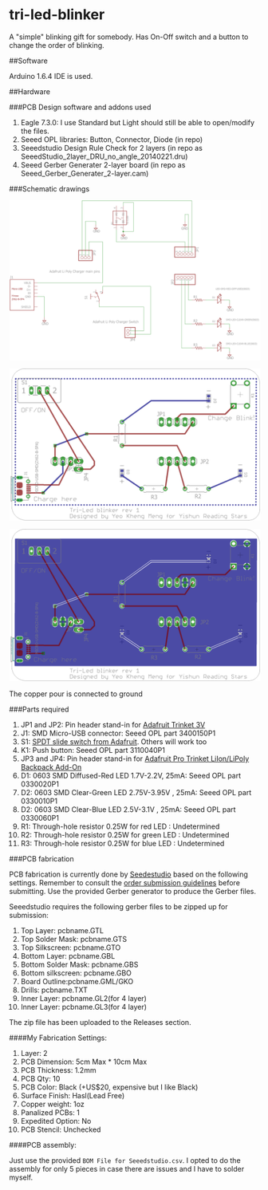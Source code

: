 # tri-led-blinker

A "simple" blinking gift for somebody. Has On-Off switch and a button to change the order of blinking.

##Software

Arduino 1.6.4 IDE is used.


##Hardware


###PCB Design software and addons used

1. Eagle 7.3.0: I use Standard but Light should still be able to open/modify the files.
2. Seeed OPL libraries: Button, Connector, Diode (in repo)
2. Seeedstudio Design Rule Check for 2 layers (in repo as SeeedStudio_2layer_DRU_no_angle_20140221.dru)
3. Seeed Gerber Generater 2-layer board (in repo as Seeed_Gerber_Generater_2-layer.cam)

###Schematic drawings

![Screen](images/schematic.png)

![Screen](images/board.png)

![Screen](images/board-with-pour.png)

The copper pour is connected to ground

###Parts required

1. JP1 and JP2: Pin header stand-in for [Adafruit Trinket 3V](https://www.adafruit.com/products/1500)
2. J1: SMD Micro-USB connector: Seeed OPL part 3400150P1
3. S1: [SPDT slide switch from Adafruit](https://www.adafruit.com/products/805). Others will work too
4. K1: Push button: Seeed OPL part 3110040P1
5. JP3 and JP4: Pin header stand-in for [Adafruit Pro Trinket LiIon/LiPoly Backpack Add-On](https://www.adafruit.com/products/2124)
6. D1: 0603 SMD Diffused-Red LED 1.7V-2.2V, 25mA: Seeed OPL part 0330020P1
7. D2: 0603 SMD Clear-Green LED 2.75V-3.95V , 25mA: Seeed OPL part 0330010P1
8. D2: 0603 SMD Clear-Blue LED 2.5V-3.1V , 25mA: Seeed OPL part 0330060P1
9. R1: Through-hole resistor 0.25W for red LED : Undetermined
10. R2: Through-hole resistor 0.25W for green LED : Undetermined
11. R3: Through-hole resistor 0.25W for blue LED : Undetermined

###PCB fabrication

PCB fabrication is currently done by [Seedestudio](https://www.seeedstudio.com/service/index.php?r=pcb) based on the following settings. Remember to consult the [order submission guidelines](http://support.seeedstudio.com/knowledgebase/articles/422482-fusion-pcb-order-submission-guidelines) before submitting. Use the provided Gerber generator to produce the Gerber files.

Seeedstudio requires the following gerber files to be zipped up for submission:

1. Top Layer: pcbname.GTL
2. Top Solder Mask: pcbname.GTS
3. Top Silkscreen: pcbname.GTO
4. Bottom Layer: pcbname.GBL
5. Bottom Solder Mask﻿: pcbname.GBS
6. Bottom silkscreen: pcbname.GBO
7. Board Outline:pcbname.GML/GKO
8. Drills: pcbname.TXT
9. Inner Layer: pcbname.GL2(for 4 layer)
10. Inner Layer: pcbname.GL3(for 4 layer)

The zip file has been uploaded to the Releases section.

####My Fabrication Settings: 

1. Layer: 2
2. PCB Dimension: 5cm Max * 10cm Max
3. PCB Thickness: 1.2mm
4. PCB Qty: 10
5. PCB Color: Black (+US$20, expensive but I like Black)
6. Surface Finish: Hasl(Lead Free)
7. Copper weight: 1oz
8. Panalized PCBs: 1
9. Expedited Option: No
10. PCB Stencil: Unchecked

####PCB assembly:

Just use the provided `BOM File for Seeedstudio.csv`. I opted to do the assembly for only 5 pieces in case there are issues and I have to solder myself.
